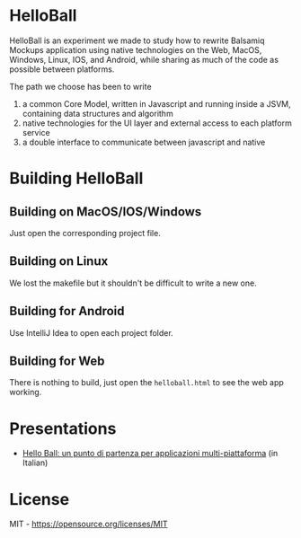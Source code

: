 HelloBall
====

HelloBall is an experiment we made to study how to rewrite Balsamiq Mockups application using native technologies on the Web, MacOS, Windows, Linux, IOS, and Android, while sharing as much of the code as possible between platforms.

The path we choose has been to write 

1. a common Core Model, written in Javascript and running inside a JSVM, containing data structures and algorithm
2. native technologies for the UI layer and external access to each platform service 
3. a double interface to communicate between javascript and native

Building HelloBall
=============

Building on MacOS/IOS/Windows
-----------------

Just open the corresponding project file.

Building on Linux
-----------------

We lost the makefile but it shouldn't be difficult to write a new one.

Building for Android
-----------------

Use IntelliJ Idea to open each project folder.

Building for Web
-----------------

There is nothing to build, just open the ```helloball.html``` to see the web app working.

Presentations
=============
 * [Hello Ball: un punto di partenza per applicazioni multi-piattaforma](http://2017.universaljsday.com) (in Italian)


License
=====
MIT - https://opensource.org/licenses/MIT